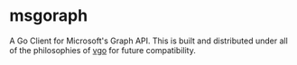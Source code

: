 # msgoraph

A Go Client for Microsoft's Graph API. This is built and distributed under all of the philosophies of [vgo](https://research.swtch.com/vgo) for future compatibility.
